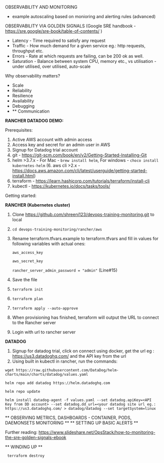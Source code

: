 OBSERVABILITY AND MONITORING 
- example autoscaling based on monioring and alerting rules (advanced)

OBSERVABILITY VIA GOLDEN SIGNALS (Google SRE handbook - https://sre.google/sre-book/table-of-contents/ )
- Latency - Time required to satisfy any request
- Traffic - How much demand for a given service eg.: http requests, throughput etc.
- Errors - Rate at which requests are failing, can be 200 ok as well.
- Saturation - Balance between system CPU, memory etc., vs utilisation - under utilised, over utilised, auto-scale

Why observability matters?
- Scale
- Reliability
- Resilience
- Availability
- Debugging
- ** Communication



**RANCHER DATADOG DEMO:**

Prerequisites:
1. Active AWS account with admin access
2. Access key and secret for an admin user in AWS
3. Signup for Datadog trial account
4. git - https://git-scm.com/book/en/v2/Getting-Started-Installing-Git
5. helm >3.7.x - For Mac - `brew install helm`, For windows - `choco install kubernetes-helm`
(6. aws cli >2.x - https://docs.aws.amazon.com/cli/latest/userguide/getting-started-install.html)
7. terraform - https://learn.hashicorp.com/tutorials/terraform/install-cli
8. kubectl - https://kubernetes.io/docs/tasks/tools/

Getting started:

**RANCHER (Kubernetes cluster)**

1. Clone https://github.com/shreeni123/devops-training-monitoring.git to local
2. `cd devops-training-monitoring/rancher/aws`
3. Rename terraform.tfvars.example to terraform.tfvars and fill in values for following variables with actual ones:

    `aws_access_key`
    
    `aws_secret_key`
    
    `rancher_server_admin_password = "admin"` (Line#15)

4. Save the file
5. `terraform init`
6. `terraform plan`
7. `terraform apply --auto-approve`
8. When provisioning has finished, terraform will output the URL to connect to the Rancher server
9. Login with url to rancher server

**DATADOG**
1. Signup for datadog trial, click on connect using docker, get the url eg : https://us3.datadoghq.com/ and the API key from the url
2. Using built in kubectl in rancher, run the commands:

`wget https://raw.githubusercontent.com/DataDog/helm-charts/main/charts/datadog/values.yaml`

`helm repo add datadog https://helm.datadoghq.com`

`helm repo update`

`helm install datadog-agent -f values.yaml --set datadog.apiKey=<API Key from DD account> --set datadog.dd_url=<your datadog site url eg.: https://us3.datadoghq.com/ > datadog/datadog --set targetSystem=linux`


** OBSERVING METRICS, DASHBOARDS - CONTAINER, PODS, DAEMONSETS MONITORING **
** SETTING UP BASIC ALERTS **

Further reading:
https://www.slideshare.net/OpsStack/how-to-monitoring-the-sre-golden-signals-ebook

** WINDING UP **


` terraform destroy`





